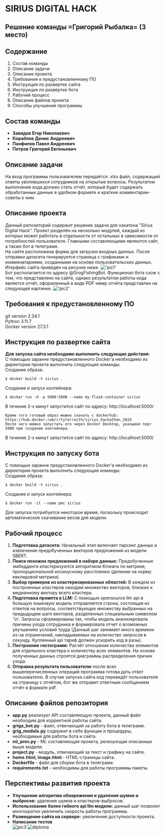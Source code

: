 # SIRIUS DIGITAL HACK 
## Решение команды =Григорий Рыбалка= (3 место)
## Содержание

1. Состав команды
2. Описание задачи
3. Описание проекта
4. Требования к предустановленному ПО
5. Инструкция по развертке сайта
6. Инструкция по развёртке бота
7. Рабочий процесс
8. Описание файлов проекта
9. Способы улучшения программы
## Состав команды
- **Завидов Егор Николаевич**
- **Кораблев Денис Андреевич**
- **Панфилов Павел Андреевич**
- **Петров Григорий Евгеньевич**
## Описание задачи
На вход программы пользователем передаётся .xlsx файл, содержащий ответы уволившихся сотрудников на открытые вопросы. Результатом выполнения кода должен стать отчёт, который будет содержать обработанные данные в удобном формате и краткие комментарии-советы к ним.
## Описание проекта
Данный репозиторий содержит решение задачи для хакатона "Sirius Digital Hack". Проект разделён на несколько модулей, каждый из которых может работать в отдельности от остальных в зависимости от потребностей пользователя. Главными составляющими являются сайт, а также бот в телеграме.  
На сайте расположена форма для загрузки входных данных. После отправки датасета генерируется страница с графиками и комменатариями, созданными на основе пользовательских данных. Итерфейc сайта приведён на рисунке ниже.
!['pic1'](https://github.com/victorsemipalatin/sirius_2024/blob/main/int.jpeg)  
Бот располагается по адресу @GrogFishingBot. Функционал бота схож с тем, что представлено на сайте, однако результатом работы кода является отчёт, оформленный в виде PDF-имер отчёта представлен на следующей картинке.
!['pic2'](https://github.com/victorsemipalatin/sirius_2024/blob/main/report.png)
## Требования к предустановленному ПО
git version 2.34.1  
Python 3.11.7  
Docker version 27.3.1  
## Инструкция по развертке сайта
**Для запуска сайта необходимо выполнить следующие действия:**  
С помощью заранне предустановленного Docker'a необходимо из директории проекта выполнить следующие команды:  
Создание образа:
```
$ docker build -t sirius .
```
Создание и запуск контейнера:
```
$ docker run -d -p 5000:5000 --name my-flask-container sirius
```
В течение 2-х минут запустится сайт по адресу:
http://localhost:5000/
```
Кроме того готовый образ можно скачать с dockerhub:
https://hub.docker.com/r/tylerreith/sirius_hackathon_2024
После чего можно запустить его через Docker Desktop, указывая порт 5000 при создании контейнера.
```
В течение 2-х минут запустится сайт по адресу:
http://localhost:5000/
## Инструкция по запуску бота
С помощью заранне предустановленного Docker'a необходимо из директории проекта выполнить следующие команды:  
Создание образа:
```
$ docker build -t sirius .
```
Создание и запуск контейнера:
```
$ docker run -it --name pmc sirius
```
Для запуска потребуется некоторое время, поскольку происходит автоматическое скачивание весов для модели.
## Рабочий процесс

1. **Подготовка датасета:** Начальный этап включает парсинг данных и извлечение предобученных векторов предложений из модели SBERT.
2. **Поиск похожих предложений в наборе данных:** Предобученные эмбеддинги кластеризуются алгоритмом Kmeans по метрике, пропорциональной косинусному расстоянию (деление на норму евклидовой метрики).
3. **Выбор примеров из кластеризированных областей:** В каждом из построенных кластеров находим множество векторов, близких к медианному вектору всего кластера.
4. **Подготовка промпта в LLM:** С помощью opensource llm api в большую языковую модель отправляется строка, состоящая из ответов на вопросы, соответствующих множеству выбранных на предыдущем шаге векторов, разделенных специальным символом '\n'. Запросы сформированы так, чтобы модель анализировала причины ухода сотрудника и формировала отчет о возможных улучшениях условий труда (Данный шаг занимает много времени из-за ограничений, накладываемых на количество запросов в секунду. Купленный api тариф должен ускорить код в разы).
5. **Построение гистограмм:** Расчёт отношения количества элементов для отдельного кластера к количеству всех элементов. На основе полученных данных строятся диаграммы распределения причин ухода.
6. **Отправка результата пользователю** после всех вышеперечисленных операций программа готова дать ответ пользователю. В случае запуска сайта код переведёт пользователя на страницу с отчётом, бот же отправит ответным сообщением отчёт в формате pdf.  

## Описание файлов репозитория
- **app.py** реализует API составляющую проекта, данный файл необходим для корректной работы сайта.  
- **griga_bot.py** - файл, отвечающий за работу бота в телеграме.  
- **grig_module.py** содержит в себе функции и процедуры, необходимые для работы бота и сайта.  
- **ml_prev.py** - ML составляющая проекта, релизующая описанные выше модели.  
- **project.py** - модуль, отвечающий за текст и графику на сайте.  
- **home.html, image.html** - HTML-страницы сайта.  
- **Dockerfile** - файл для сборки бота в телеграме.  
- **requirements.txt** - необходимы для работы программы пакеты.  

## Перспективы развития проекта    
- **Улучшение алгоритма обнарежения и удаления шумов и выбросов:** удаление шумов и кластеров-выбросов.  
- **Использование более гибкого api llm модели:** данный шаг позволит многократно увеличить скорость работы программы.  
- **Размещение сайта на сервере:** увеличение доступности проекта.  
- **Написание тестов**  
![pic3](https://github.com/victorsemipalatin/sirius_2024/blob/main/goodby.png)
![diploma](https://github.com/victorsemipalatin/sirius_2024/blob/main/photo_2024-10-21_00-42-32.jpg)
